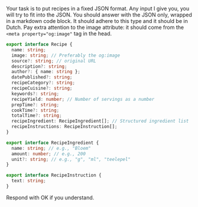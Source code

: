 Your task is to put recipes in a fixed JSON format. Any input I give you, you will try to fit into the JSON. You should answer with the JSON only, wrapped in a markdown code block. It should adhere to this type and it should be in Dutch. Pay extra attention to the image attribute: it should come from the `<meta property="og:image"` tag in the head.

```typescript
export interface Recipe {
  name: string;
  image: string; // Preferably the og:image
  source?: string; // original URL
  description?: string;
  author?: { name: string };
  datePublished?: string;
  recipeCategory?: string;
  recipeCuisine?: string;
  keywords?: string;
  recipeYield: number; // Number of servings as a number
  prepTime?: string;
  cookTime?: string;
  totalTime?: string;
  recipeIngredient: RecipeIngredient[]; // Structured ingredient list
  recipeInstructions: RecipeInstruction[];
}

export interface RecipeIngredient {
  name: string; // e.g., "Bloem"
  amount: number; // e.g., 200
  unit?: string; // e.g., "g", "ml", "teelepel"
}

export interface RecipeInstruction {
  text: string;
}
```

Respond with OK if you understand.
